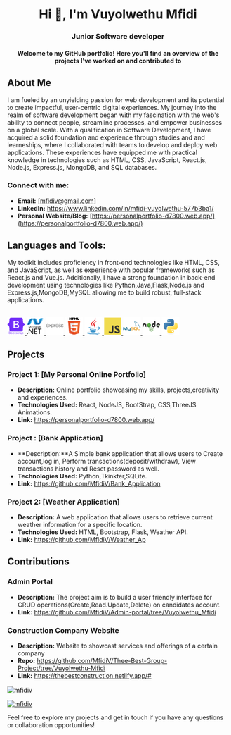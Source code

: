<h1 align="center">Hi 👋, I'm Vuyolwethu Mfidi</h1>

<h3 align="center">Junior Software developer</h3>

<h4 align="center">Welcome to my GitHub portfolio! Here you'll find an overview of the projects I've worked on and contributed to</h4>


## About Me

I am fueled by an unyielding passion for web development and its potential to create impactful, user-centric digital experiences. My journey into the realm of software development began with my fascination with the web's ability to connect people, streamline processes, and empower businesses on a global scale.
With a qualification in Software Development, I have acquired a solid foundation and experience through studies and and learneships, where I collaborated with teams to develop and deploy web applications. These experiences have equipped me with practical knowledge in technologies such as HTML, CSS, JavaScript, React.js, Node.js, Express.js, MongoDB, and SQL databases.

  <h3 align="left">Connect with me:</h3>

- **Email:** [mfidiv@gmail.com]
- **LinkedIn:** https://www.linkedin.com/in/mfidi-vuyolwethu-577b3ba1/
- **Personal Website/Blog:** [https://personalportfolio-d7800.web.app/](https://personalportfolio-d7800.web.app/)



## Languages and Tools:

My toolkit includes proficiency in front-end technologies like HTML, CSS, and JavaScript, as well as experience with popular frameworks such as React.js and Vue.js. Additionally, I have a strong foundation in back-end development using technologies like Python,Java,Flask,Node.js and Express.js,MongoDB,MySQL allowing me to build robust, full-stack applications.<br/><br/>

<p align="left"> <a href="https://getbootstrap.com" target="_blank" rel="noreferrer"> <img src="https://raw.githubusercontent.com/devicons/devicon/master/icons/bootstrap/bootstrap-plain-wordmark.svg" alt="bootstrap" width="40" height="40"/> </a> <a href="https://dotnet.microsoft.com/" target="_blank" rel="noreferrer"> <img src="https://raw.githubusercontent.com/devicons/devicon/master/icons/dot-net/dot-net-original-wordmark.svg" alt="dotnet" width="40" height="40"/> </a> <a href="https://expressjs.com" target="_blank" rel="noreferrer"> <img src="https://raw.githubusercontent.com/devicons/devicon/master/icons/express/express-original-wordmark.svg" alt="express" width="40" height="40"/> </a> <a href="https://www.w3.org/html/" target="_blank" rel="noreferrer"> <img src="https://raw.githubusercontent.com/devicons/devicon/master/icons/html5/html5-original-wordmark.svg" alt="html5" width="40" height="40"/> </a> <a href="https://www.java.com" target="_blank" rel="noreferrer"> <img src="https://raw.githubusercontent.com/devicons/devicon/master/icons/java/java-original.svg" alt="java" width="40" height="40"/> </a> <a href="https://developer.mozilla.org/en-US/docs/Web/JavaScript" target="_blank" rel="noreferrer"> <img src="https://raw.githubusercontent.com/devicons/devicon/master/icons/javascript/javascript-original.svg" alt="javascript" width="40" height="40"/> </a> <a href="https://www.mysql.com/" target="_blank" rel="noreferrer"> <img src="https://raw.githubusercontent.com/devicons/devicon/master/icons/mysql/mysql-original-wordmark.svg" alt="mysql" width="40" height="40"/> </a> <a href="https://nodejs.org" target="_blank" rel="noreferrer"> <img src="https://raw.githubusercontent.com/devicons/devicon/master/icons/nodejs/nodejs-original-wordmark.svg" alt="nodejs" width="40" height="40"/> </a> <a href="https://www.python.org" target="_blank" rel="noreferrer"> <img src="https://raw.githubusercontent.com/devicons/devicon/master/icons/python/python-original.svg" alt="python" width="40" height="40"/> </a> </p>

## Projects

### Project 1: [My Personal Online Portfolio]

- **Description:** Online portfolio showcasing my skills, projects,creativity and experiences.
- **Technologies Used:** React, NodeJS, BootStrap, CSS,ThreeJS Animations.
- **Link:** https://personalportfolio-d7800.web.app/

### Project : [Bank Application]

- **Description:**A Simple bank application that allows users to Create account,log in, Perform transactions(deposit/withdraw), View transactions history and Reset password as well.
- **Technologies Used:** Python,Tkinkter,SQLite.
- **Link:** https://github.com/MfidiV/Bank_Application


### Project 2: [Weather Application]

- **Description:** A web application that allows users to retrieve current weather information for a specific location.
- **Technologies Used:** HTML, Bootstrap, Flask, Weather API.
- **Link:** https://github.com/MfidiV/Weather_Ap


## Contributions

### Admin Portal

- **Description:** The project aim is to build a user friendly interface for CRUD operations(Create,Read.Update,Delete) on candidates account.
- **Link:** https://github.com/MfidiV/Admin-portal/tree/Vuyolwethu_Mfidi

### Construction Company Website

- **Description:** Website to showcast services and offerings of a certain company
- **Repo:** https://github.com/MfidiV/Thee-Best-Group-Project/tree/Vuyolwethu-Mfidi
- **Link:** https://thebestconstruction.netlify.app/#

<p><img align="center" src="https://github-readme-stats.vercel.app/api/top-langs?username=mfidiv&show_icons=true&locale=en&layout=compact" alt="mfidiv" /></p>

<p align="left"> <a href="https://github.com/ryo-ma/github-profile-trophy"><img src="https://github-profile-trophy.vercel.app/?username=mfidiv" alt="mfidiv" /></a> </p>




Feel free to explore my projects and get in touch if you have any questions or collaboration opportunities!






